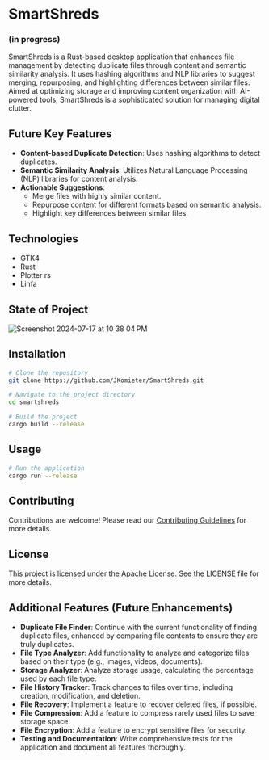 # SmartShreds 
### (in progress)


SmartShreds is a Rust-based desktop application that enhances file management by detecting duplicate files through content and semantic similarity analysis. It uses hashing algorithms and NLP libraries to suggest merging, repurposing, and highlighting differences between similar files. Aimed at optimizing storage and improving content organization with AI-powered tools, SmartShreds is a sophisticated solution for managing digital clutter.

## Future Key Features

- **Content-based Duplicate Detection**: Uses hashing algorithms to detect duplicates.
- **Semantic Similarity Analysis**: Utilizes Natural Language Processing (NLP) libraries for content analysis.
- **Actionable Suggestions**:
  - Merge files with highly similar content.
  - Repurpose content for different formats based on semantic analysis.
  - Highlight key differences between similar files.

## Technologies
- GTK4
- Rust
- Plotter rs
- Linfa


## State of Project
![Screenshot 2024-07-17 at 10 38 04 PM](https://github.com/user-attachments/assets/90a15f34-fdec-4c13-a662-d0c41bdf5d51)


## Installation

```bash
# Clone the repository
git clone https://github.com/JKomieter/SmartShreds.git

# Navigate to the project directory
cd smartshreds

# Build the project
cargo build --release
```

## Usage

```bash
# Run the application
cargo run --release

```

## Contributing

Contributions are welcome! Please read our [Contributing Guidelines](CONTRIBUTING.md) for more details.

## License

This project is licensed under the Apache License. See the [LICENSE](LICENSE) file for more details.

## Additional Features (Future Enhancements)

- **Duplicate File Finder**: Continue with the current functionality of finding duplicate files, enhanced by comparing file contents to ensure they are truly duplicates.
- **File Type Analyzer**: Add functionality to analyze and categorize files based on their type (e.g., images, videos, documents).
- **Storage Analyzer**: Analyze storage usage, calculating the percentage used by each file type.
- **File History Tracker**: Track changes to files over time, including creation, modification, and deletion.
- **File Recovery**: Implement a feature to recover deleted files, if possible.
- **File Compression**: Add a feature to compress rarely used files to save storage space.
- **File Encryption**: Add a feature to encrypt sensitive files for security.
- **Testing and Documentation**: Write comprehensive tests for the application and document all features thoroughly.

